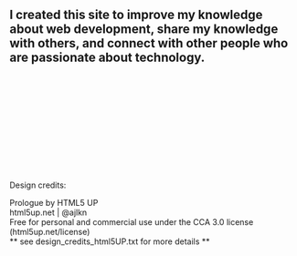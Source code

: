 ## I created this site to improve my knowledge about web development, share my knowledge with others, and connect with other people who are passionate about technology.


<br>
<br>
<br>
<br>
<br>
<br>
<br>
<br>
<br>

######
  <p>Design credits: </p>
  <p>Prologue by HTML5 UP<br>
  html5up.net | @ajlkn<br>
  Free for personal and commercial use under the CCA 3.0 license (html5up.net/license)<br>
  ** see design_credits_html5UP.txt for more details **<br></p>
